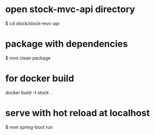 


# open stock-mvc-api directory
$ cd stock/stock-mvc-api

# package  with dependencies
$ mvn clean package

# for docker build
docker build -t stock  .

# serve with hot reload at localhost
$ mvn spring-boot run


